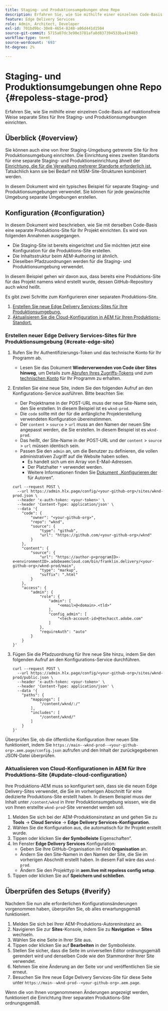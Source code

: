 ```yaml
---
title: Staging- und Produktionsumgebungen ohne Repo
description: Erfahren Sie, wie Sie mithilfe einer einzelnen Code-Basis auf reaktionsfreie Weise separate Sites für Ihre Staging- und Produktionsumgebungen einrichten.
feature: Edge Delivery Services
role: Admin, Architect, Developer
exl-id: 701bd9bc-30e8-4654-8248-a06d441d1504
source-git-commit: 5715a07dc3e90e3781afa8d837394533ba419483
workflow-type: tm+mt
source-wordcount: '693'
ht-degree: 2%

---
```


# Staging- und Produktionsumgebungen ohne Repo {#repoless-stage-prod}

Erfahren Sie, wie Sie mithilfe einer einzelnen Code-Basis auf reaktionsfreie Weise separate Sites für Ihre Staging- und Produktionsumgebungen einrichten.

## Überblick {#overview}

Sie können auch eine von Ihrer Staging-Umgebung getrennte Site für Ihre Produktionsumgebung einrichten. Die Einrichtung eines zweiten Standorts für eine separate Staging- und Produktionseinrichtung ähnelt der [Einrichtung, die für die Verwaltung mehrerer Standorte erforderlich ist.](/help/edge/wysiwyg-authoring/repoless-msm.md) Tatsächlich kann sie bei Bedarf mit MSM-Site-Strukturen kombiniert werden.

In diesem Dokument wird ein typisches Beispiel für separate Staging- und Produktionsumgebungen verwendet. Sie können für jede gewünschte Umgebung separate Umgebungen erstellen.

## Konfiguration {#configuration}

In diesem Dokument wird beschrieben, wie Sie mit derselben Code-Basis eine separate Produktions-Site für Ihr Projekt einrichten. Es wird von folgenden Annahmen ausgegangen.

* Die Staging-Site ist bereits eingerichtet und Sie möchten jetzt eine Konfiguration für die Produktions-Site erstellen.
* Die Inhaltsstruktur beim AEM-Authoring ist ähnlich.
* Dieselben Pfadzuordnungen werden für die Staging- und Produktionsumgebung verwendet.

In diesem Beispiel gehen wir davon aus, dass bereits eine Produktions-Site für das Projekt namens wknd erstellt wurde, dessen GitHub-Repository auch wknd heißt.

Es gibt zwei Schritte zum Konfigurieren einer separaten Produktions-Site.

1. [Erstellen Sie neue Edge Delivery Services-Sites für Ihre Produktionsumgebung.](#create-edge-site)
1. [Aktualisieren Sie die Cloud-Konfiguration in AEM für Ihren Produktions-Standort.](#update-cloud-configuration)

### Erstellen neuer Edge Delivery Services-Sites für Ihre Produktionsumgebung {#create-edge-site}

1. Rufen Sie Ihr Authentifizierungs-Token und das technische Konto für Ihr Programm ab.
   * Lesen Sie das Dokument **Wiederverwenden von Code über Sites hinweg**, um Details zum [Abrufen Ihres Zugriffs-Tokens](/help/edge/wysiwyg-authoring/repoless.md#access-token) und zum [technischen Konto](/help/edge/wysiwyg-authoring/repoless.md#access-control) für Ihr Programm zu erhalten.
1. Erstellen Sie eine neue Site, indem Sie den folgenden Aufruf an den Konfigurations-Service ausführen. Bitte beachten Sie:
   * Der Projektname in der POST-URL muss der neue Site-Name sein, den Sie erstellen. In diesem Beispiel ist es `wknd-prod`.
   * Die `code` sollte mit der für die anfängliche Projekterstellung verwendeten Konfiguration übereinstimmen.
   * Der `content` > `source` > `url` muss an den Namen der neuen Site angepasst werden, die Sie erstellen. In diesem Beispiel ist es `wknd-prod`.
   * Das heißt, der Site-Name in der POST-URL und der `content` > `source` > `url` müssen identisch sein.
   * Passen Sie den `admin` an, um die Benutzer zu definieren, die vollen administrativen Zugriff auf die Website haben sollen.
      * Es handelt sich um ein Array von E-Mail-Adressen.
      * Der Platzhalter `*` verwendet werden.
      * Weitere Informationen finden Sie [ Dokument „Konfigurieren der ](https://www.aem.live/docs/authentication-setup-authoring#default-roles) für Autoren“.

   ```text
   curl --request POST \
     --url https://admin.hlx.page/config/<your-github-org>/sites/wknd-prod.json \
     --header 'x-auth-token: <your-token>' \
     --header 'Content-Type: application/json' \
     --data '{
       "code": {
           "owner": "<your-github-org>",
           "repo": "wknd",
           "source": {
               "type": "github",
               "url": "https://github.com/<your-github-org>/wknd"
           }
       },
       "content": {
           "source": {
               "url": "https://author-p<programID>-e<environmentID>.adobeaemcloud.com/bin/franklin.delivery/<your-github-org>/wknd-prod/main",
               "type": "markup",
               "suffix": ".html"
           }
       },
       "access": {
           "admin": {
               "role": {
                   "admin": [
                       "<email>@<domain>.<tld>"
                   ],
                   "config_admin": [
                       "<tech-account-id>@techacct.adobe.com"
                   ]
               },
               "requireAuth": "auto"
           }
       }
   }'
   ```

1. Fügen Sie die Pfadzuordnung für Ihre neue Site hinzu, indem Sie den folgenden Aufruf an den Konfigurations-Service durchführen.

   ```text
   curl --request POST \
     --url https://admin.hlx.page/config/<your-github-org>/sites/wknd-prod/public.json \
     --header 'x-auth-token: <your-token>' \
     --header 'Content-Type: application/json' \
     --data '{
       "paths": {
           "mappings": [
               "/content/wknd/:/"
           ],
           "includes": [
               "/content/wknd/"
           ]
       }
   }'
   ```

Überprüfen Sie, ob die öffentliche Konfiguration Ihrer neuen Site funktioniert, indem Sie `https://main--wknd-prod--<your-github-org>.aem.page/config.json` aufrufen und den Inhalt der zurückgegebenen JSON-Datei überprüfen.

### Aktualisieren von Cloud-Konfigurationen in AEM für Ihre Produktions-Site {#update-cloud-configuration}

Ihre Produktions-AEM muss so konfiguriert sein, dass sie die neuen Edge Delivery-Sites verwendet, die Sie im vorherigen Abschnitt für eine dedizierte Produktions-Site erstellt haben. In diesem Beispiel muss der Inhalt unter `/content/wknd` in Ihrer Produktionsumgebung wissen, wie die von Ihnen erstellte `wknd-prod`-Site verwendet werden soll.

1. Melden Sie sich bei der AEM-Produktionsinstanz an und gehen Sie zu **Tools** -> **Cloud Service** -> **Edge Delivery Services-Konfiguration**.
1. Wählen Sie die Konfiguration aus, die automatisch für Ihr Projekt erstellt wurde.
1. Tippen oder klicken Sie **der Symbolleiste** Eigenschaften“.
1. Im Fenster **Edge Delivery Services** Konfiguration:
   * Geben Sie Ihre GitHub-Organisation im Feld **Organisation** an.
   * Ändern Sie den Site-Namen in den Namen der Site, die Sie im vorherigen Abschnitt erstellt haben. In diesem Fall wäre das `wknd-prod`.
   * Ändern Sie den Projekttyp in **aem.live mit repoless config setup**.
1. Tippen oder klicken Sie auf **Speichern und schließen**.

## Überprüfen des Setups {#verify}

Nachdem Sie nun alle erforderlichen Konfigurationsänderungen vorgenommen haben, überprüfen Sie, ob alles erwartungsgemäß funktioniert.

1. Melden Sie sich bei Ihrer AEM-Produktions-Autoreninstanz an.
1. Navigieren Sie zur **Sites**-Konsole, indem Sie zu **Navigation** -> **Sites** wechseln.
1. Wählen Sie eine Seite in Ihrer Site aus.
1. Tippen oder klicken Sie auf **Bearbeiten** in der Symbolleiste.
1. Stellen Sie sicher, dass die Seite im universellen Editor ordnungsgemäß gerendert wird und denselben Code wie den Stammordner Ihrer Site verwendet.
1. Nehmen Sie eine Änderung an der Seite vor und veröffentlichen Sie sie erneut.
1. Besuchen Sie Ihre neue Edge Delivery Services-Site für diese Seite unter `https://main--wknd-prod--<your-github-org>.aem.page`.

Wenn die von Ihnen vorgenommenen Änderungen angezeigt werden, funktioniert die Einrichtung Ihrer separaten Produktions-Site ordnungsgemäß.
